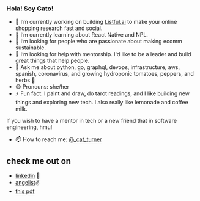 ### Hola! Soy Gato!

- 🔭 I’m currently working on building [Listful.ai](https://www.getlistful.com/) to make your online shopping research fast and social.
- 🌱 I’m currently learning about React Native and NPL.
- 👯 I’m looking for people who are passionate about making ecomm sustainable.
- 🤔 I’m looking for help with mentorship. I'd like to be a leader and build great things that help people.
- 💬 Ask me about python, go, graphql, devops, infrastructure, aws, spanish, coronavirus, and growing hydroponic tomatoes, peppers, and herbs 🌱
- 😄 Pronouns: she/her
- ⚡ Fun fact: I paint and draw, do tarot readings, and I like building new things and exploring new tech. I also really like lemonade and coffee milk.

If you wish to have a mentor in tech or a new friend that in software engineering, hmu!

- 📫 How to reach me: [@_cat_turner](https://twitter.com/_cat_turner)

## check me out on
- [linkedin](https://www.linkedin.com/in/cathleenturner/) 💼
- [angelist](https://angel.co/u/cathleen-turner)✌️
- [this pdf](https://gato-0120394.s3-us-west-2.amazonaws.com/Cathleen_Turner.pdf)

